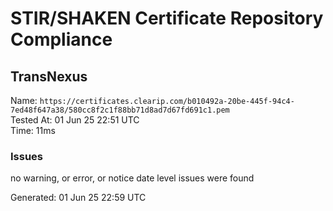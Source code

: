 # STIR/SHAKEN Certificate Repository Compliance

## TransNexus

Name: `https://certificates.clearip.com/b010492a-20be-445f-94c4-7ed48f647a38/580cc8f2c1f88bb71d8ad7d67fd691c1.pem`\
Tested At: 01 Jun 25 22:51 UTC\
Time: 11ms

### Issues

no warning, or error, or notice date level issues were found

Generated: 01 Jun 25 22:59 UTC